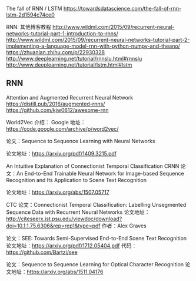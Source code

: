 
The fall of RNN / LSTM
https://towardsdatascience.com/the-fall-of-rnn-lstm-2d1594c74ce0

RNN: 其他博客教程
http://www.wildml.com/2015/09/recurrent-neural-networks-tutorial-part-1-introduction-to-rnns/
http://www.wildml.com/2015/09/recurrent-neural-networks-tutorial-part-2-implementing-a-language-model-rnn-with-python-numpy-and-theano/
https://zhuanlan.zhihu.com/p/22930328
http://www.deeplearning.net/tutorial/rnnslu.html#rnnslu
http://www.deeplearning.net/tutorial/lstm.html#lstm

## RNN 
Attention and Augmented Recurrent Neural Network
https://distill.pub/2016/augmented-rnns/
https://github.com/kjw0612/awesome-rnn
 

World2Vec 介绍：
Google 地址：https://code.google.com/archive/p/word2vec/

论文：Sequence to Sequence Learning with Neural Networks

论文地址：https://arxiv.org/pdf/1409.3215.pdf

An Intuitive Explanation of Connectionist Temporal Classification
CRNN
论文：An End-to-End Trainable Neural Network for Image-based Sequence Recognition and Its Application to Scene Text Recognition

论文地址：https://arxiv.org/abs/1507.05717

CTC 
论文：Connectionist Temporal Classification: Labelling Unsegmented Sequence Data with Recurrent Neural Networks
论文地址：http://citeseerx.ist.psu.edu/viewdoc/download?doi=10.1.1.75.6306&rep=rep1&type=pdf
作者：Alex Graves

论文：SEE: Towards Semi-Supervised End-to-End Scene Text Recognition
论文地址：https://arxiv.org/pdf/1712.05404.pdf 
代码：https://github.com/Bartzi/see 

论文：Sequence to Sequence Learning for Optical Character Recognition
论文地址：https://arxiv.org/abs/1511.04176
  
